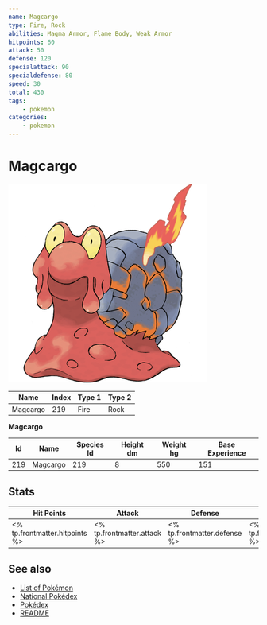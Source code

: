 ```yaml
---
name: Magcargo
type: Fire, Rock
abilities: Magma Armor, Flame Body, Weak Armor
hitpoints: 60
attack: 50
defense: 120
specialattack: 90
specialdefense: 80
speed: 30
total: 430
tags:
    - pokemon
categories:
    - pokemon
---
```


# Magcargo


![Magcargo](images/219.png)

| **Name** | **Index** | **Type 1** | **Type 2** |
|----|----|----|----|
| Magcargo | 219 | Fire | Rock  |

**Magcargo** 




| **Id** | **Name** | **Species Id** | **Height dm** | **Weight hg** | **Base Experience** |
|--------|----------|----------------|------------|------------|---------------------|
| 219 | Magcargo | 219 | 8 | 550 | 151 |



## Stats

| **Hit Points** | **Attack** | **Defense** | **Special Attack** | **Special Defense** | **Speed** | **Total** |
|----------------|------------|-------------|--------------------|---------------------|-----------|-----------|
| <% tp.frontmatter.hitpoints %> | <% tp.frontmatter.attack %> | <% tp.frontmatter.defense %> | <% tp.frontmatter.specialattack %> | <% tp.frontmatter.specialdefense %> | <% tp.frontmatter.speed %> | <% tp.frontmatter.total %> |

## See also

- [List of Pokémon](../pokemon.md)
- [National Pokédex](../national_pokedex.md)
- [Pokédex](../pokedex.md)
- [README](../README.md)
